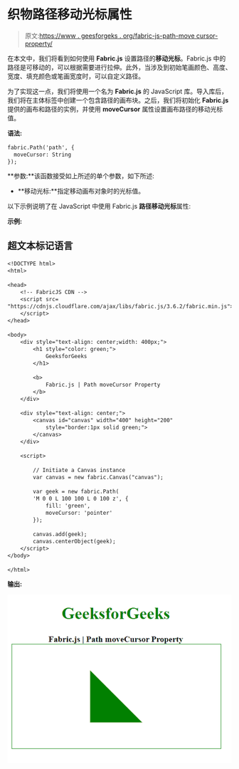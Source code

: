 # 织物路径移动光标属性

> 原文:[https://www . geesforgeks . org/fabric-js-path-move cursor-property/](https://www.geeksforgeeks.org/fabric-js-path-movecursor-property/)

在本文中，我们将看到如何使用 **Fabric.js** 设置路径的**移动光标**。Fabric.js 中的路径是可移动的，可以根据需要进行拉伸。此外，当涉及到初始笔画颜色、高度、宽度、填充颜色或笔画宽度时，可以自定义路径。

为了实现这一点，我们将使用一个名为 **Fabric.js** 的 JavaScript 库。导入库后，我们将在主体标签中创建一个包含路径的画布块。之后，我们将初始化 **Fabric.js** 提供的画布和路径的实例，并使用 **moveCursor** 属性设置画布路径的移动光标值。

**语法:**

```
fabric.Path('path', {
  moveCursor: String
});
```

**参数:**该函数接受如上所述的单个参数，如下所述:

*   **移动光标:**指定移动画布对象时的光标值。

以下示例说明了在 JavaScript 中使用 Fabric.js **路径移动光标**属性:

**示例:**

## 超文本标记语言

```
<!DOCTYPE html>
<html>

<head>
    <!-- FabricJS CDN -->
    <script src=
"https://cdnjs.cloudflare.com/ajax/libs/fabric.js/3.6.2/fabric.min.js">
    </script>
</head>

<body>
    <div style="text-align: center;width: 400px;">
        <h1 style="color: green;">
            GeeksforGeeks
        </h1>

        <b> 
            Fabric.js | Path moveCursor Property 
        </b>
    </div>

    <div style="text-align: center;">
        <canvas id="canvas" width="400" height="200"
            style="border:1px solid green;"> 
        </canvas>
    </div>

    <script>

        // Initiate a Canvas instance 
        var canvas = new fabric.Canvas("canvas");

        var geek = new fabric.Path(
        'M 0 0 L 100 100 L 0 100 z', {
            fill: 'green',
            moveCursor: 'pointer'
        });

        canvas.add(geek);
        canvas.centerObject(geek);
    </script>
</body>

</html>
```

**输出:**

![](img/b3fc20b91b40338709f22efb43fbd298.png)